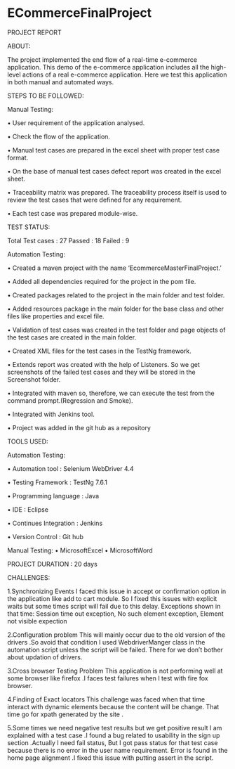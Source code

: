# ECommerceFinalProject
PROJECT REPORT

ABOUT:

The project implemented the end flow of a real-time e-commerce application. This demo of the e-commerce
application includes all the high-level actions of a real e-commerce application. Here we test this application in
both manual and automated ways.

STEPS TO BE FOLLOWED:

Manual Testing:

• User requirement of the application analysed.

• Check the flow of the application.

• Manual test cases are prepared in the excel sheet with proper test case format.

• On the base of manual test cases defect report was created in the excel sheet.

• Traceability matrix was prepared. The traceability process itself is used to review the test cases that
were defined for any requirement.

• Each test case was prepared module-wise.

TEST STATUS:

Total Test cases : 27
Passed : 18
Failed : 9

Automation Testing:

• Created a maven project with the name ‘EcommerceMasterFinalProject.’

• Added all dependencies required for the project in the pom file.

• Created packages related to the project in the main folder and test folder.

• Added resources package in the main folder for the base class and other files like properties and excel
file.

• Validation of test cases was created in the test folder and page objects of the test cases are created in
the main folder.

• Created XML files for the test cases in the TestNg framework.

• Extends report was created with the help of Listeners. So we get screenshots of the failed test cases
and they will be stored in the Screenshot folder.

• Integrated with maven so, therefore, we can execute the test from the command prompt.(Regression
and Smoke).

• Integrated with Jenkins tool.

• Project was added in the git hub as a repository

TOOLS USED:

Automation Testing:

• Automation tool : Selenium WebDriver 4.4

• Testing Framework : TestNg 7.6.1

• Programming language : Java

• IDE : Eclipse

• Continues Integration : Jenkins

• Version Control : Git hub

Manual Testing:
• MicrosoftExcel
• MicrosoftWord

PROJECT DURATION : 20 days

CHALLENGES:

1.Synchronizing Events
I faced this issue in accept or confirmation option in the application like add to cart module. So I fixed this issues
with explicit waits but some times script will fail due to this delay.
Exceptions shown in that time:
Session time out exception, No such element exception, Element not visible expection

2.Configuration problem
This will mainly occur due to the old version of the drivers .So avoid that condition I used WebdriverManger class
in the automation script unless the script will be failed. There for we don’t bother about updation of drivers.

3.Cross browser Testing Problem
This application is not performing well at some browser like firefox .I faces test failures when I test with fire fox
browser.

4.Finding of Exact locators
This challenge was faced when that time interact with dynamic elements because the content will be change.
That time go for xpath generated by the site .

5.Some times we need negative test results but we get positive result
I am explained with a test case .I found a bug related to usability in the sign up section .Actually I need fail status,
But I got pass status for that test case because there is no error in the user name requirement. Error is found
in the home page alignment .I fixed this issue with putting assert in the script.
